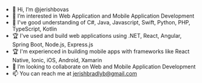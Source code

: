 - 👋 Hi, I’m @jerishbovas
- 👀 I’m interested in Web Application and Mobile Application Development
- 🌱 I've good understanding of C#, Java, Javascript, Swift, Python, PHP, TypeScript, Kotlin
- 🏆 I've used and build web applications using .NET, React, Angular, Spring Boot, Node.js, Express.js
- 🏆 I'm experienced in building mobile apps with frameworks like React Native, Ionic, iOS, Android, Xamarin
- 💞️ I’m looking to collaborate on Web and Mobile Application Development
- 📫 You can reach me at jerishbradlyb@gmail.com
